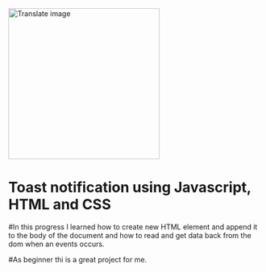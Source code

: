 
<img src="images/toast.PNG" width="300" alt="Translate image">


# Toast notification using Javascript, HTML and CSS

#In this progress I learned how to create new HTML element and append it to the body of the document and how to read and get data back from the dom when an events occurs.

#As beginner thi is a great project for me.